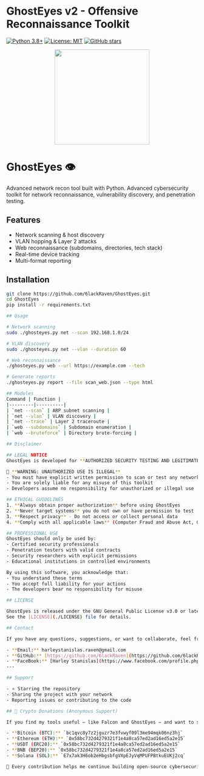 # GhostEyes v2 - Offensive Reconnaissance Toolkit

[![Python 3.8+](https://img.shields.io/badge/python-3.8+-blue.svg)](https://www.python.org/downloads/)
[![License: MIT](https://img.shields.io/badge/License-MIT-yellow.svg)](https://opensource.org/licenses/MIT)
[![GitHub stars](https://img.shields.io/github/stars/6lackRaven/GhostEyes?style=social)](https://github.com/6lackRaven/GhostEyes)

<p align="center">
  <img src="https://private-user-images.githubusercontent.com/202351661/469445619-d59c7e15-68e7-4b9b-9077-0dc9b0bce7d7.png?jwt=eyJhbGciOiJIUzI1NiIsInR5cCI6IkpXVCJ9.eyJpc3MiOiJnaXRodWIuY29tIiwiYXVkIjoicmF3LmdpdGh1YnVzZXJjb250ZW50LmNvbSIsImtleSI6ImtleTUiLCJleHAiOjE3NTMyMTc5MDYsIm5iZiI6MTc1MzIxNzYwNiwicGF0aCI6Ii8yMDIzNTE2NjEvNDY5NDQ1NjE5LWQ1OWM3ZTE1LTY4ZTctNGI5Yi05MDc3LTBkYzliMGJjZTdkNy5wbmc_WC1BbXotQWxnb3JpdGhtPUFXUzQtSE1BQy1TSEEyNTYmWC1BbXotQ3JlZGVudGlhbD1BS0lBVkNPRFlMU0E1M1BRSzRaQSUyRjIwMjUwNzIyJTJGdXMtZWFzdC0xJTJGczMlMkZhd3M0X3JlcXVlc3QmWC1BbXotRGF0ZT0yMDI1MDcyMlQyMDUzMjZaJlgtQW16LUV4cGlyZXM9MzAwJlgtQW16LVNpZ25hdHVyZT1jNjRmMGEwNTlhNjg2MGYxN2EzZTUzMjU1M2RlYzUyM2M2ZDQzOTM3MTQwYzI4ZjMwYzM1Y2M5OTUyOTVmZmFkJlgtQW16LVNpZ25lZEhlYWRlcnM9aG9zdCJ9.lQHvP2_IooXSQb_qoU5lLvclF41BzyT2XmczgFfh-F4" width="250"/>
</p>

# GhostEyes 👁️  
Advanced network recon tool built with Python.
Advanced cybersecurity toolkit for network reconnaissance, vulnerability discovery, and penetration testing.

## Features
- Network scanning & host discovery
- VLAN hopping & Layer 2 attacks
- Web reconnaissance (subdomains, directories, tech stack)
- Real-time device tracking
- Multi-format reporting

## Installation
```bash
git clone https://github.com/6lackRaven/GhostEyes.git
cd GhostEyes
pip install -r requirements.txt

## Usage

# Network scanning
sudo ./ghosteyes.py net --scan 192.168.1.0/24

# VLAN discovery
sudo ./ghosteyes.py net --vlan --duration 60

# Web reconnaissance
./ghosteyes.py web --url https://example.com --tech

# Generate reports
./ghosteyes.py report --file scan_web.json --type html

## Modules
Command | Function |
|---------|----------|
| `net --scan` | ARP subnet scanning |
| `net --vlan` | VLAN discovery |
| `net --trace` | Layer 2 traceroute |
| `web --subdomains` | Subdomain enumeration |
| `web --bruteforce` | Directory brute-forcing |

## Disclaimer

## LEGAL NOTICE
GhostEyes is developed for **AUTHORIZED SECURITY TESTING AND LEGITIMATE EDUCATIONAL PURPOSES ONLY**.

🚨 **WARNING: UNAUTHORIZED USE IS ILLEGAL**
- You must have explicit written permission to scan or test any network or system
- You are solely liable for any misuse of this toolkit
- Developers assume no responsibility for unauthorized or illegal use

## ETHICAL GUIDELINES
1. **Always obtain proper authorization** before using GhostEyes
2. **Never target systems** you do not own or have permission to test
3. **Respect privacy** - Do not access or collect personal data
4. **Comply with all applicable laws** (Computer Fraud and Abuse Act, GDPR, etc.)

## PROFESSIONAL USE
GhostEyes should only be used by:
- Certified security professionals
- Penetration testers with valid contracts
- Security researchers with explicit permissions
- Educational institutions in controlled environments

By using this software, you acknowledge that:
- You understand these terms
- You accept full liability for your actions
- The developers bear no responsibility for misuse

## LICENSE

GhostEyes is released under the GNU General Public License v3.0 or later.  
See the [LICENSE](./LICENSE) file for details.

## Contact

If you have any questions, suggestions, or want to collaborate, feel free to reach out:

- **Email:** harleystanislas.raven@gmail.com  
- **GitHub:** [https://github.com/6lackRaven](https://github.com/6lackRaven)  
- **FaceBook:** [Harley Stanislas](https://www.facebook.com/profile.php?id=100087273507449)  
---

## Support

- ⭐️ Starring the repository  
- Sharing the project with your network  
- Reporting issues or contributing to the code

## 💸 Crypto Donations (Anonymous Support)

If you find my tools useful — like Falcon and GhostEyes — and want to support my work anonymously, you can donate crypto to any of the following addresses:

- **Bitcoin (BTC):** `bc1qvc8y7z2jguzr7e3fvwyf09l3me94mqk06nz3hj`
- **Ethereum (ETH):** `0x58bc732d4279321f1e4a8ca57ed2ad16ed5a2e15`
- **USDT (ERC20):** `0x58bc732d4279321f1e4a8ca57ed2ad16ed5a2e15`
- **BNB (BEP20):** `0x58bc732d4279321f1e4a8ca57ed2ad16ed5a2e15`
- **Solana (SOL):** `E7x7ak3H6ob2eHbgsbfgVXpEJyVqMPUFPBtkuEUKj2cq`

🙏 Every contribution helps me continue building open-source cybersecurity tools and sharing knowledge with the community. Thank you!
